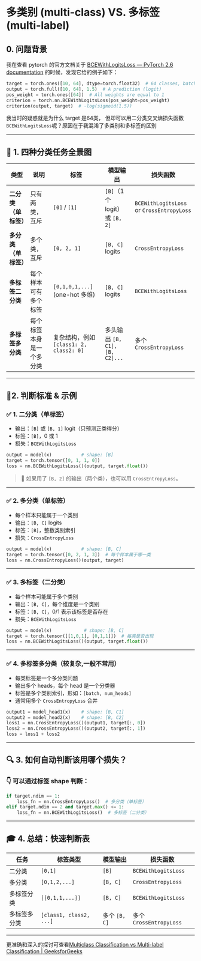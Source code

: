 # 多类别 (multi-class) VS. 多标签 (multi-label)

## 0. 问题背景

我在查看 pytorch 的官方文档关于 [BCEWithLogitsLoss — PyTorch 2.6 documentation](https://pytorch.org/docs/stable/generated/torch.nn.BCEWithLogitsLoss.html) 的时候，发现它给的例子如下：

```python
target = torch.ones([10, 64], dtype=torch.float32)  # 64 classes, batch size = 10
output = torch.full([10, 64], 1.5)  # A prediction (logit)
pos_weight = torch.ones([64])  # All weights are equal to 1
criterion = torch.nn.BCEWithLogitsLoss(pos_weight=pos_weight)
criterion(output, target)  # -log(sigmoid(1.5))
```

我当时的疑惑就是为什么 target 是64类， 但却可以用二分类交叉熵损失函数`BCEWithLogitsLoss`呢？原因在于我混淆了多类别和多标签的区别

------

## 🧩 1. 四种分类任务全景图

| 类型                 | 说明                     | 标签                                    | 模型输出                       | 损失函数                                  |
| -------------------- | ------------------------ | --------------------------------------- | ------------------------------ | ----------------------------------------- |
| **二分类（单标签）** | 只有两类，互斥           | `[0]` / `[1]`                           | `[B]`（1个 logit） 或 `[B, 2]` | `BCEWithLogitsLoss` or `CrossEntropyLoss` |
| **多分类（单标签）** | 多个类，互斥             | `[0, 2, 1]`                             | `[B, C]` logits                | `CrossEntropyLoss`                        |
| **多标签二分类**     | 每个样本可有多个标签     | `[0,1,0,1,...]` (one-hot 多维)          | `[B, C]` logits                | `BCEWithLogitsLoss`                       |
| **多标签多分类**     | 每个标签本身是一个多分类 | 复杂结构，例如 `[class1: 2, class2: 0]` | 多头输出 `[B, C1], [B, C2]...` | 多个 `CrossEntropyLoss`                   |

------

## 🧠2. 判断标准 & 示例

### ✅ 1. **二分类（单标签）**

- 输出：`[B]` 或 `[B, 1]` logit（只预测正类得分）
- 标签：`[B]`，0 或 1
- 损失：`BCEWithLogitsLoss`

```python
output = model(x)           # shape: [B]
target = torch.tensor([0, 1, 1, 0])
loss = nn.BCEWithLogitsLoss()(output, target.float())
```

> 🔸 如果用了 `[B, 2]` 的输出（两个类），也可以用 `CrossEntropyLoss`。

------

### ✅ 2. **多分类（单标签）**

- 每个样本只能属于一个类别
- 输出：`[B, C]` logits
- 标签：`[B]`，整数类别索引
- 损失：`CrossEntropyLoss`

```python
output = model(x)           # shape: [B, C]
target = torch.tensor([0, 2, 1, 3])  # 每个样本属于哪一类
loss = nn.CrossEntropyLoss()(output, target)
```

------

### ✅ 3. **多标签（二分类）**

- 每个样本可能属于多个类别
- 输出：`[B, C]`，每个维度是一个类别
- 标签：`[B, C]`，0/1 表示该标签是否存在
- 损失：`BCEWithLogitsLoss`

```python
output = model(x)            # shape: [B, C]
target = torch.tensor([[1,0,1], [0,1,1]])  # 每类是否出现
loss = nn.BCEWithLogitsLoss()(output, target.float())
```

------

### ✅ 4. **多标签多分类**（较复杂,一般不常用）

- 每类标签是一个多分类问题
- 输出多个 heads，每个 head 是一个分类器
- 标签是多个类别索引，形如：`[batch, num_heads]`
- 通常用多个 `CrossEntropyLoss` 合并

```python
output1 = model_head1(x)    # shape: [B, C1]
output2 = model_head2(x)    # shape: [B, C2]
loss1 = nn.CrossEntropyLoss()(output1, target[:, 0])
loss2 = nn.CrossEntropyLoss()(output2, target[:, 1])
loss = loss1 + loss2
```

------

## 🔍 3. 如何自动判断该用哪个损失？

### 👇 可以通过标签 shape 判断：

```python
if target.ndim == 1:
    loss_fn = nn.CrossEntropyLoss()  # 多分类（单标签）
elif target.ndim == 2 and target.max() <= 1:
    loss_fn = nn.BCEWithLogitsLoss()  # 多标签（二分类）
```

------

## 🎓 4. 总结：快速判断表

| 任务         | 标签类型                | 模型输出      | 损失函数                |
| ------------ | ----------------------- | ------------- | ----------------------- |
| 二分类       | `[0,1]`                 | `[B]`         | `BCEWithLogitsLoss`     |
| 多分类       | `[0,1,2,...]`           | `[B, C]`      | `CrossEntropyLoss`      |
| 多标签分类   | `[[0,1,1,...]]`         | `[B, C]`      | `BCEWithLogitsLoss`     |
| 多标签多分类 | `[class1, class2, ...]` | 多个 `[B, C]` | 多个 `CrossEntropyLoss` |

------

更准确和深入的探讨可查看[Multiclass Classification vs Multi-label Classification | GeeksforGeeks](https://www.geeksforgeeks.org/multiclass-classification-vs-multi-label-classification/)

